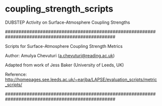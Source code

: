 # coupling_strength_scripts
DUBSTEP Activity on Surface-Atmosphere Coupling Strengths

################################################################################################# 

Scripts for Surface-Atmosphere Coupling Strength Metrics 

Author: Amulya Chevuturi (a.chevuturi@reading.ac.uk) 

Adapted from work of Jess Baker (University of Leeds, UK) 

Reference: http://homepages.see.leeds.ac.uk/~earjba/LAPSE/evaluation_scripts/metric_scripts/ 

#################################################################################################

